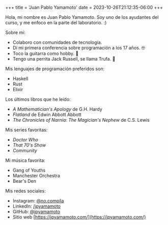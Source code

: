 +++
title = 'Juan Pablo Yamamoto'
date = 2023-10-26T21:12:35-06:00
+++

Hola, mi nombre es Juan Pablo Yamamoto. Soy uno de los ayudantes del curso, y me enfoco en la parte del laboratorio. :)

Sobre mí:
- Colaboro con comunidades de tecnología.
- Dí mi primera conferencia sobre programación a los 17 años. 🤓
- Toco la guitarra como hobby. 🎸
- Tengo una perrita Jack Russell, se llama Trufa. 🐶

Mis lenguajes de programación preferidos son:
- Haskell
- Rust
- Elixir

Los últimos libros que he leído:
- *A Mathematician's Apology* de G.H. Hardy
- *Flatland* de Edwin Abbott Abbott
- *The Chronicles of Narnia: The Magician's Nephew* de C.S. Lewis

Mis series favoritas:
- *Doctor Who*
- *That 70's Show*
- *Community*

Mi música favorita:
- Gang of Youths
- Manchester Orchestra
- Bear's Den

Mis redes sociales:
- Instagram: [@no.compila](https://www.instagram.com/no.compila/)
- LinkedIn: [/jpyamamoto](https://www.linkedin.com/in/jpyamamoto/)
- GitHub: [@jpyamamoto](https://github.com/jpyamamoto/)
- Sitio web [https://jpyamamoto.com/](https://jpyamamoto.com/)
